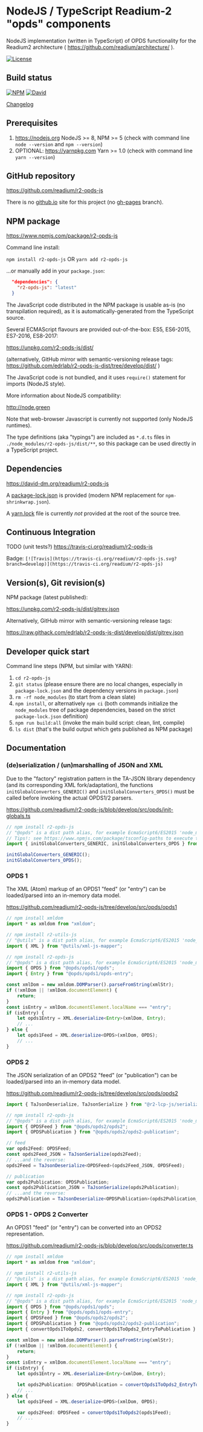 # NodeJS / TypeScript Readium-2 "opds" components

NodeJS implementation (written in TypeScript) of OPDS functionality for the Readium2 architecture ( https://github.com/readium/architecture/ ).

[![License](https://img.shields.io/badge/License-BSD%203--Clause-blue.svg)](/LICENSE)

## Build status

[![NPM](https://img.shields.io/npm/v/r2-opds-js.svg)](https://www.npmjs.com/package/r2-opds-js) [![David](https://david-dm.org/readium/r2-opds-js/status.svg)](https://david-dm.org/readium/r2-opds-js)

[Changelog](/CHANGELOG.md)

## Prerequisites

1) https://nodejs.org NodeJS >= 8, NPM >= 5 (check with command line `node --version` and `npm --version`)
2) OPTIONAL: https://yarnpkg.com Yarn >= 1.0 (check with command line `yarn --version`)

## GitHub repository

https://github.com/readium/r2-opds-js

There is no [github.io](https://readium.github.io/r2-opds-js) site for this project (no [gh-pages](https://github.com/readium/r2-opds-js/tree/gh-pages) branch).

## NPM package

https://www.npmjs.com/package/r2-opds-js

Command line install:

`npm install r2-opds-js`
OR
`yarn add r2-opds-js`

...or manually add in your `package.json`:
```json
  "dependencies": {
    "r2-opds-js": "latest"
  }
```

The JavaScript code distributed in the NPM package is usable as-is (no transpilation required), as it is automatically-generated from the TypeScript source.

Several ECMAScript flavours are provided out-of-the-box: ES5, ES6-2015, ES7-2016, ES8-2017:

https://unpkg.com/r2-opds-js/dist/

(alternatively, GitHub mirror with semantic-versioning release tags: https://github.com/edrlab/r2-opds-js-dist/tree/develop/dist/ )

The JavaScript code is not bundled, and it uses `require()` statement for imports (NodeJS style).

More information about NodeJS compatibility:

http://node.green

Note that web-browser Javascript is currently not supported (only NodeJS runtimes).

The type definitions (aka "typings") are included as `*.d.ts` files in `./node_modules/r2-opds-js/dist/**`, so this package can be used directly in a TypeScript project.

## Dependencies

https://david-dm.org/readium/r2-opds-js

A [package-lock.json](https://github.com/readium/r2-opds-js/blob/develop/package-lock.json) is provided (modern NPM replacement for `npm-shrinkwrap.json`).

A [yarn.lock](https://github.com/readium/r2-opds-js/blob/develop/yarn.lock) file is currently *not* provided at the root of the source tree.

## Continuous Integration

TODO (unit tests?)
https://travis-ci.org/readium/r2-opds-js

Badge: `[![Travis](https://travis-ci.org/readium/r2-opds-js.svg?branch=develop)](https://travis-ci.org/readium/r2-opds-js)`

## Version(s), Git revision(s)

NPM package (latest published):

https://unpkg.com/r2-opds-js/dist/gitrev.json

Alternatively, GitHub mirror with semantic-versioning release tags:

https://raw.githack.com/edrlab/r2-opds-js-dist/develop/dist/gitrev.json

## Developer quick start

Command line steps (NPM, but similar with YARN):

1) `cd r2-opds-js`
2) `git status` (please ensure there are no local changes, especially in `package-lock.json` and the dependency versions in `package.json`)
3) `rm -rf node_modules` (to start from a clean slate)
4) `npm install`, or alternatively `npm ci` (both commands initialize the `node_modules` tree of package dependencies, based on the strict `package-lock.json` definition)
5) `npm run build:all` (invoke the main build script: clean, lint, compile)
6) `ls dist` (that's the build output which gets published as NPM package)

## Documentation

### (de)serialization / (un)marshalling of JSON and XML

Due to the "factory" registration pattern in the TA-JSON library dependency (and its corresponding XML fork/adaptation),
the functions `initGlobalConverters_GENERIC()` and `initGlobalConverters_OPDS()` must be called before invoking the actual OPDS1/2 parsers.

https://github.com/readium/r2-opds-js/blob/develop/src/opds/init-globals.ts

```typescript
// npm install r2-opds-js
// "@opds" is a dist path alias, for example EcmaScript6/ES2015 'node_modules/r2-opds-js/dist/es6-es2015/src/opds/'
// Tips!: see https://www.npmjs.com/package/tsconfig-paths to execute the compiled files with node
import { initGlobalConverters_GENERIC, initGlobalConverters_OPDS } from "@opds/init-globals";

initGlobalConverters_GENERIC();
initGlobalConverters_OPDS();
```

### OPDS 1

The XML (Atom) markup of an OPDS1 "feed" (or "entry") can be loaded/parsed into an in-memory data model.

https://github.com/readium/r2-opds-js/tree/develop/src/opds/opds1

```typescript
// npm install xmldom
import * as xmldom from "xmldom";

// npm install r2-utils-js
// "@utils" is a dist path alias, for example EcmaScript6/ES2015 'node_modules/r2-utils-js/dist/es6-es2015/src/_utils/'
import { XML } from "@utils/xml-js-mapper";

// npm install r2-opds-js
// "@opds" is a dist path alias, for example EcmaScript6/ES2015 'node_modules/r2-opds-js/dist/es6-es2015/src/opds/'
import { OPDS } from "@opds/opds1/opds";
import { Entry } from "@opds/opds1/opds-entry";

const xmlDom = new xmldom.DOMParser().parseFromString(xmlStr);
if (!xmlDom || !xmlDom.documentElement) {
    return;
}
const isEntry = xmlDom.documentElement.localName === "entry";
if (isEntry) {
    let opds1Entry = XML.deserialize<Entry>(xmlDom, Entry);
    // ...
} else {
    let opds1Feed = XML.deserialize<OPDS>(xmlDom, OPDS);
    // ...
}
```

### OPDS 2

The JSON serialization of an OPDS2 "feed" (or "publication") can be loaded/parsed into an in-memory data model.

https://github.com/readium/r2-opds-js/tree/develop/src/opds/opds2

```typescript
import { TaJsonDeserialize, TaJsonSerialize } from "@r2-lcp-js/serializable";

// npm install r2-opds-js
// "@opds" is a dist path alias, for example EcmaScript6/ES2015 'node_modules/r2-opds-js/dist/es6-es2015/src/opds/'
import { OPDSFeed } from "@opds/opds2/opds2";
import { OPDSPublication } from "@opds/opds2/opds2-publication";

// feed
var opds2Feed: OPDSFeed;
const opds2Feed_JSON = TaJsonSerialize(opds2Feed);
// ...and the reverse:
opds2Feed = TaJsonDeserialize<OPDSFeed>(opds2Feed_JSON, OPDSFeed);

// publication
var opds2Publication: OPDSPublication;
const opds2Publication_JSON = TaJsonSerialize(opds2Publication);
// ...and the reverse:
opds2Publication = TaJsonDeserialize<OPDSPublication>(opds2Publication_JSON, OPDSPublication);
```

### OPDS 1 - OPDS 2 Converter

An OPDS1 "feed" (or "entry") can be converted into an OPDS2 representation.

https://github.com/readium/r2-opds-js/blob/develop/src/opds/converter.ts

```typescript
// npm install xmldom
import * as xmldom from "xmldom";

// npm install r2-utils-js
// "@utils" is a dist path alias, for example EcmaScript6/ES2015 'node_modules/r2-utils-js/dist/es6-es2015/src/_utils/'
import { XML } from "@utils/xml-js-mapper";

// npm install r2-opds-js
// "@opds" is a dist path alias, for example EcmaScript6/ES2015 'node_modules/r2-opds-js/dist/es6-es2015/src/opds/'
import { OPDS } from "@opds/opds1/opds";
import { Entry } from "@opds/opds1/opds-entry";
import { OPDSFeed } from "@opds/opds2/opds2";
import { OPDSPublication } from "@opds/opds2/opds2-publication";
import { convertOpds1ToOpds2, convertOpds1ToOpds2_EntryToPublication } from "@opds/converter";

const xmlDom = new xmldom.DOMParser().parseFromString(xmlStr);
if (!xmlDom || !xmlDom.documentElement) {
    return;
}
const isEntry = xmlDom.documentElement.localName === "entry";
if (isEntry) {
    let opds1Entry = XML.deserialize<Entry>(xmlDom, Entry);

    let opds2Publication: OPDSPublication = convertOpds1ToOpds2_EntryToPublication(opds1Entry);
    // ...
} else {
    let opds1Feed = XML.deserialize<OPDS>(xmlDom, OPDS);

    var opds2Feed: OPDSFeed = convertOpds1ToOpds2(opds1Feed);
    // ...
}
```
